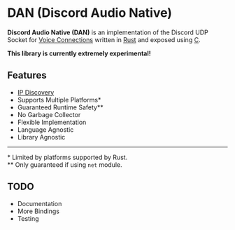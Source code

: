 # DAN (Discord Audio Native)
**Discord Audio Native (DAN)** is an implementation of the Discord UDP Socket for
[Voice Connections](https://discordapp.com/developers/docs/topics/voice-connections) written in
[Rust](https://www.rust-lang.org/en-US/) and exposed using [C](https://en.wikipedia.org/wiki/C_(programming_language)).

**This library is currently extremely experimental!**

## Features
* [IP Discovery](https://discordapp.com/developers/docs/topics/voice-connections#ip-discovery)
* Supports Multiple Platforms*
* Guaranteed Runtime Safety**
* No Garbage Collector
* Flexible Implementation
* Language Agnostic
* Library Agnostic
---
\* Limited by platforms supported by Rust.  
\** Only guaranteed if using `net` module.

## TODO
* Documentation
* More Bindings
* Testing
